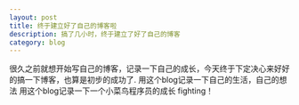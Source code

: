 ```yaml
---
layout: post
title: 终于建立好了自己的博客啦
description: 搞了几小时，终于建立了好了自己的博客
category: blog
---
```


很久之前就想开始写自己的博客，记录一下自己的成长，今天终于下定决心来好好的搞一下博客，也算是初步的成功了.
用这个blog记录一下自己的生活，自己的想法
用这个blog记录一下一个小菜鸟程序员的成长
fighting！